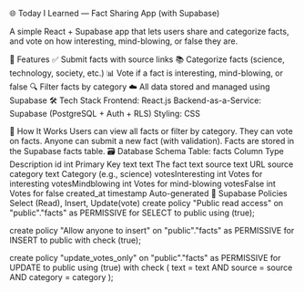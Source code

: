 🌐 Today I Learned — Fact Sharing App (with Supabase)

A simple React + Supabase app that lets users share and categorize facts, and vote on how interesting, mind-blowing, or false they are.

🚀 Features
✅ Submit facts with source links
📚 Categorize facts (science, technology, society, etc.)
📊 Vote if a fact is interesting, mind-blowing, or false
🔍 Filter facts by category
☁️ All data stored and managed using Supabase
🛠️ Tech Stack
Frontend: React.js
Backend-as-a-Service: Supabase (PostgreSQL + Auth + RLS)
Styling: CSS


🧠 How It Works
Users can view all facts or filter by category.
They can vote on facts.
Anyone can submit a new fact (with validation).
Facts are stored in the Supabase facts table.
🗃️ Database Schema
Table: facts
Column	Type	Description
id	int	Primary Key
text	text	The fact text
source	text	URL source
category	text	Category (e.g., science)
votesInteresting	int	Votes for interesting
votesMindblowing	int	Votes for mind-blowing
votesFalse	int	Votes for false
created_at	timestamp	Auto-generated
🔐 Supabase Policies
Select (Read), Insert, Update(vote)
create policy "Public read access"
on "public"."facts"
as PERMISSIVE
for SELECT
to public
using (true); 

create policy "Allow anyone to insert"
on "public"."facts"
as PERMISSIVE
for INSERT
to public
with check (true);

create policy "update_votes_only"
on "public"."facts"
as PERMISSIVE
for UPDATE
to public
using (true)
with check (
  text = text AND
  source = source AND
  category = category
);


